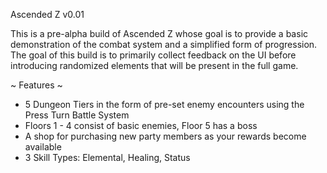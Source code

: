 Ascended Z v0.01

This is a pre-alpha build of Ascended Z whose goal is to provide a basic demonstration of the combat system and a simplified form of progression.
The goal of this build is to primarily collect feedback on the UI before introducing randomized elements that will be present in the full game.

~ Features ~
- 5 Dungeon Tiers in the form of pre-set enemy encounters using the Press Turn Battle System
- Floors 1 - 4 consist of basic enemies, Floor 5 has a boss
- A shop for purchasing new party members as your rewards become available
- 3 Skill Types: Elemental, Healing, Status
